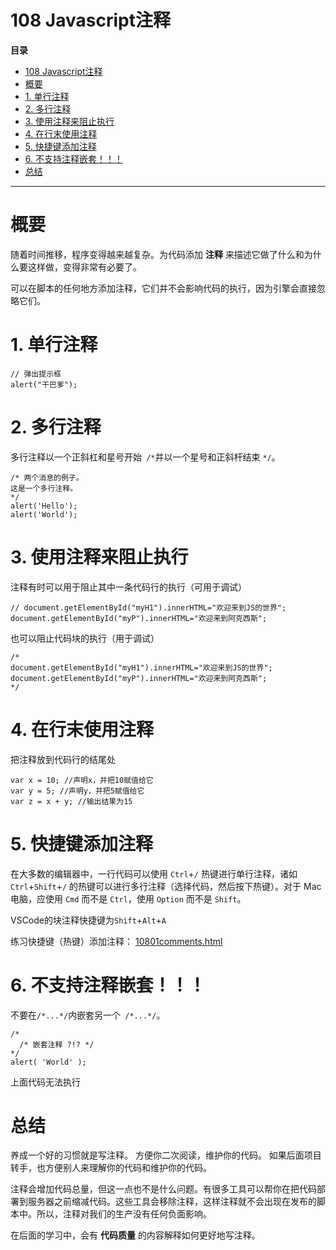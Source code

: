 # 108 Javascript注释

**目录**
- [108 Javascript注释](#108-javascript注释)
- [概要](#概要)
- [1. 单行注释](#1-单行注释)
- [2. 多行注释](#2-多行注释)
- [3. 使用注释来阻止执行](#3-使用注释来阻止执行)
- [4. 在行末使用注释](#4-在行末使用注释)
- [5. 快捷键添加注释](#5-快捷键添加注释)
- [6. 不支持注释嵌套！！！](#6-不支持注释嵌套)
- [总结](#总结)


***

# 概要

随着时间推移，程序变得越来越复杂。为代码添加 **注释** 来描述它做了什么和为什么要这样做，变得非常有必要了。

可以在脚本的任何地方添加注释，它们并不会影响代码的执行，因为引擎会直接忽略它们。

# 1. 单行注释

```
// 弹出提示框
alert("干巴爹");
```



# 2. 多行注释

多行注释以一个正斜杠和星号开始` /*`并以一个星号和正斜杆结束 `*/`。

```
/* 两个消息的例子。
这是一个多行注释。
*/
alert('Hello');
alert('World');
```



# 3. 使用注释来阻止执行

注释有时可以用于阻止其中一条代码行的执行（可用于调试）

```
// document.getElementById("myH1").innerHTML="欢迎来到JS的世界";
document.getElementById("myP").innerHTML="欢迎来到阿克西斯";
```

也可以阻止代码块的执行（用于调试）

```
/*
document.getElementById("myH1").innerHTML="欢迎来到JS的世界";
document.getElementById("myP").innerHTML="欢迎来到阿克西斯";
*/
```



# 4. 在行末使用注释

把注释放到代码行的结尾处

```
var x = 10; //声明x，并把10赋值给它
var y = 5; //声明y，并把5赋值给它
var z = x + y; //输出结果为15
```



# 5. 快捷键添加注释

在大多数的编辑器中，一行代码可以使用 `Ctrl`+`/` 热键进行单行注释，诸如 `Ctrl`+`Shift`+`/` 的热键可以进行多行注释（选择代码，然后按下热键）。对于 Mac 电脑，应使用 `Cmd` 而不是 `Ctrl`，使用 `Option` 而不是 `Shift`。

VSCode的块注释快捷键为`Shift`+`Alt`+`A`

练习快捷键（热键）添加注释： [10801comments.html](10801comments.html) 



# 6. 不支持注释嵌套！！！

不要在` /*...*/ `内嵌套另一个` /*...*/`。

```
/*
  /* 嵌套注释 ?!? */
*/
alert( 'World' );
```

上面代码无法执行



# 总结

养成一个好的习惯就是写注释。
方便你二次阅读，维护你的代码。
如果后面项目转手，也方便别人来理解你的代码和维护你的代码。

注释会增加代码总量，但这一点也不是什么问题。有很多工具可以帮你在把代码部署到服务器之前缩减代码。这些工具会移除注释，这样注释就不会出现在发布的脚本中。所以，注释对我们的生产没有任何负面影响。

在后面的学习中，会有 **代码质量** 的内容解释如何更好地写注释。